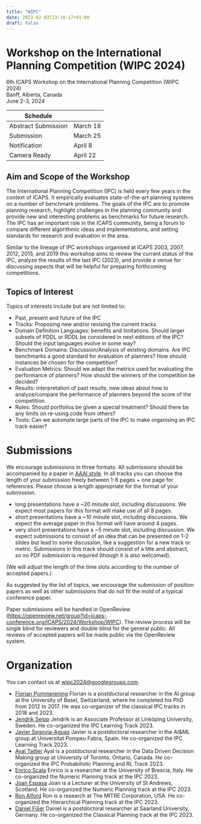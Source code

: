 ```yaml
---
title: "WIPC"
date: 2023-02-03T23:10:17+01:00
draft: false
---
```


# Workshop on the International Planning Competition (WIPC 2024)

6th ICAPS Workshop on the International Planning Competition (WIPC 2024) \
Banff, Alberta, Canada \
June 2-3, 2024


| Schedule            |          |
|---------------------|----------|
| Abstract Submission | March 18 |
| Submission          | March 25 |
| Notification        | April 8  |
| Camera Ready        | April 22 |

## Aim and Scope of the Workshop

The International Planning Competition (IPC) is held every few years in the
context of ICAPS. It empirically evaluates state-of-the-art planning systems on
a number of benchmark problems. The goals of the IPC are to promote planning
research, highlight challenges in the planning community and provide new and
interesting problems as benchmarks for future research. The IPC has an important
role in the ICAPS community, being a forum to compare different algorithmic
ideas and implementations, and setting standards for research and evaluation in
the area.

Similar to the lineage of IPC workshops organised at ICAPS 2003, 2007, 2012,
2015, and 2019 this workshop aims to review the current status of the IPC,
analyze the results of the last IPC (2023), and provide a venue for discussing
aspects that will be helpful for preparing forthcoming competitions.


## Topics of Interest

Topics of interests include but are not limited to:

- Past, present and future of the IPC
- Tracks: Proposing new and/or revising the current tracks
- Domain Definition Languages: benefits and limitations. Should
  larger subsets of PDDL or RDDL be considered in next editions of the
  IPC? Should the input languages evolve in some way?
- Benchmark Domains: Discussion/Analysis of existing domains. Are IPC benchmarks a
  good standard for evaluation of planners?  How should instances be chosen for the
  competition?
- Evaluation Metrics: Should we adapt the metrics used for evaluating the performance
  of planners? How should the winners of the competition be decided?
- Results: interpretation of past results, new ideas about how to analyze/compare the
  performance of planners beyond the score of the competition.
- Rules: Should portfolios be given a special treatment? Should there be any limits on
  re-using code from others?
- Tools: Can we automate large parts of the IPC to make organising an IPC track easier?


# Submissions

We encourage submissions in three formats. All submissions should be accompanied by a paper in [AAAI style](https://www.aaai.org/Publications/Templates/AuthorKit23.zip). In all tracks you can choose the length of your submission freely between 1-8 pages + one page for references. Please choose a length appropriate for the format of your submission.
- long presentations have a ~20 minute slot, including discussions. We expect most papers for this format will make use of all 8 pages.
- short presentations have a ~10 minute slot, including discussions. We expect the average paper in this format will have around 4 pages.
- very short presentations have a ~5 minute slot, including discussion.  We expect submissions to consist of an idea that can be presented on 1-2 slides but lead to some discussion, like a suggestion for a new track or metric. Submissions in this track should consist of a title and abstract, so no PDF submission is required (though it is also welcomed).

(We will adjust the length of the time slots according to the number of accepted papers.)

As suggested by the list of topics, we encourage the submission of position papers as well as other submissions that do not fit the mold of a typical conference paper.

Paper submissions will be handled in OpenReview (https://openreview.net/group?id=icaps-conference.org/ICAPS/2024/Workshop/WIPC). The review process will be single blind for reviewers and double blind for the general public. All reviews of accepted papers will be made public via the OpenReview system.


# Organization
You can contact us at [wipc2024@googlegroups.com](mailto:wipc2024@googlegroups.com).

- [Florian Pommerening](https://ai.cs.unibas.ch/people/pommeren/)
  Florian is a postdoctoral researcher in the AI group at the University of Basel, Switzerland, where he completed his PhD from 2012 to 2017. He was co-organizer of the classical IPC tracks in 2018 and 2023.
- [Jendrik Seipp](https://jendrikseipp.com)
  Jendrik is an Associate Professor at Linköping University, Sweden. He co-organized the IPC Learning Track 2023.
- [Javier Segovia-Aguas](https://jsego.github.io/)
  Javier is a postdoctoral researcher in the AI\&ML group at Universitat Pompeu Fabra, Spain. He co-organized the IPC Learning Track 2023.
- [Ayal Taitler](https://sites.google.com/view/ataitler/home)
  Ayal is a postdoctoral researcher in the Data Driven Decision Making group at University of Toronto, Ontario, Canada. He co-organized the IPC Probabilistic Planning and RL Track 2023.
- [Enrico Scala](https://www.hstairs.com)
Enrico is a researcher at the University of Brescia, Italy. He co-organized the Numeric Planning track at the IPC 2023.
 - [Joan Espasa](https://joanespasa.github.io/)
Joan is a Lecturer at the University of St Andrews, Scotland. He co-organized the Numeric Planning track at the IPC 2023.
- [Ron Alford](https://volus.net/)
Ron is a research at The MITRE Corporation, USA. He co-organized the Hierarchical Planning track at the IPC 2023.
- [Daniel Fišer](https://danfis.cz)
Daniel is a postdoctoral researcher at Saarland University, Germany. He co-organized the Classical Planning track at the IPC 2023.
